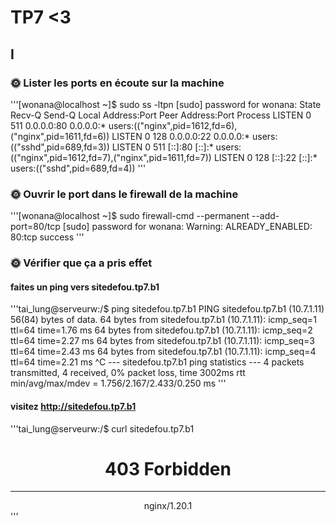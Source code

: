 # TP7 <3
## I

### 🌞 Lister les ports en écoute sur la machine
'''[wonana@localhost ~]$ sudo ss -ltpn
[sudo] password for wonana:
State       Recv-Q      Send-Q           Local Address:Port            Peer Address:Port      Process
LISTEN      0           511                    0.0.0.0:80                   0.0.0.0:*          users:(("nginx",pid=1612,fd=6),("nginx",pid=1611,fd=6))
LISTEN      0           128                    0.0.0.0:22                   0.0.0.0:*          users:(("sshd",pid=689,fd=3))
LISTEN      0           511                       [::]:80                      [::]:*          users:(("nginx",pid=1612,fd=7),("nginx",pid=1611,fd=7))
LISTEN      0           128                       [::]:22                      [::]:*          users:(("sshd",pid=689,fd=4))
'''

### 🌞 Ouvrir le port dans le firewall de la machine
'''[wonana@localhost ~]$ sudo firewall-cmd --permanent --add-port=80/tcp
[sudo] password for wonana:
Warning: ALREADY_ENABLED: 80:tcp
success
'''
### 🌞 Vérifier que ça a pris effet
#### faites un ping vers sitedefou.tp7.b1
'''tai_lung@serveurw:/$ ping sitedefou.tp7.b1
PING sitedefou.tp7.b1 (10.7.1.11) 56(84) bytes of data.
64 bytes from sitedefou.tp7.b1 (10.7.1.11): icmp_seq=1 ttl=64 time=1.76 ms
64 bytes from sitedefou.tp7.b1 (10.7.1.11): icmp_seq=2 ttl=64 time=2.27 ms
64 bytes from sitedefou.tp7.b1 (10.7.1.11): icmp_seq=3 ttl=64 time=2.43 ms
64 bytes from sitedefou.tp7.b1 (10.7.1.11): icmp_seq=4 ttl=64 time=2.21 ms
^C
--- sitedefou.tp7.b1 ping statistics ---
4 packets transmitted, 4 received, 0% packet loss, time 3002ms
rtt min/avg/max/mdev = 1.756/2.167/2.433/0.250 ms
'''

#### visitez http://sitedefou.tp7.b1
'''tai_lung@serveurw:/$ curl    sitedefou.tp7.b1
<html>
<head><title>403 Forbidden</title></head>
<body>
<center><h1>403 Forbidden</h1></center>
<hr><center>nginx/1.20.1</center>
</body>
</html>
'''